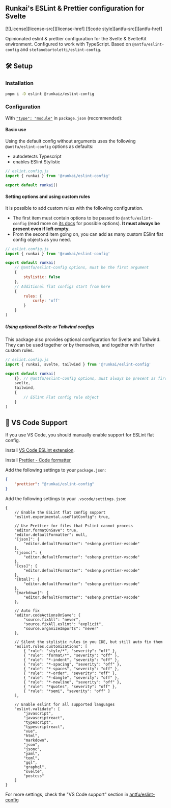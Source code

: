 ## Runkai's ESLint & Prettier configuration for Svelte

[![License][license-src]][license-href]
[![code style][antfu-src]][antfu-href]

Opinionated eslint & prettier configuration for the Svelte & SvelteKit environment. Configured to work with TypeScript. Based on `@antfu/eslint-config` and `stefanobartoletti/eslint-config`.

## 🛠️ Setup

### Installation

```bash
pnpm i -D eslint @runkaiz/eslint-config
```

### Configuration

With [`"type": "module"`](https://nodejs.org/api/packages.html#type) in `package.json` (recommended):

#### Basic use

Using the default config without arguments uses the following `@antfu/eslint-config` options as defaults:

-   autodetects Typescript
-   enables ESlint Stylistic

```js
// eslint.config.js
import { runkai } from '@runkai/eslint-config'

export default runkai()
```

#### Setting options and using custom rules

It is possible to add custom rules with the following configuration.

-   The first item must contain options to be passed to `@antfu/eslint-config` (read more on [its docs](https://github.com/antfu/eslint-config) for possible options). **It must always be present even if left empty.**
-   From the second item going on, you can add as many custom ESlint flat config objects as you need.

```js
// eslint.config.js
import { runkai } from '@runkai/eslint-config'

export default runkai(
    // @antfu/eslint-config options, must be the first argument
    {
        stylistic: false
    },
    // Additional flat configs start from here
    {
        rules: {
            curly: 'off'
        }
    }
)
```

##### Using optional Svelte or Tailwind configs

This package also provides optional configuration for Svelte and Tailwind. They can be used together or by themselves, and together with further custom rules.

```js
// eslint.config.js
import { runkai, svelte, tailwind } from '@runkai/eslint-config'

export default runkai(
    {}, // @antfu/eslint-config options, must always be present as first item
    svelte,
    tailwind,
    {
        // ESlint Flat config rule object
    }
)
```

## 📝 VS Code Support

If you use VS Code, you should manually enable support for ESLint flat config.

Install [VS Code ESLint extension](https://marketplace.visualstudio.com/items?itemName=dbaeumer.vscode-eslint).

Install [Prettier - Code formatter](https://marketplace.visualstudio.com/items?itemName=esbenp.prettier-vscode)

Add the following settings to your `package.json`:

```json
{
    "prettier": "@runkai/eslint-config"
}
```

Add the following settings to your `.vscode/settings.json`:

```jsonc
{
    // Enable the ESLint flat config support
    "eslint.experimental.useFlatConfig": true,

    // Use Prettier for files that Eslint cannot process
    "editor.formatOnSave": true,
    "editor.defaultFormatter": null,
    "[json]": {
        "editor.defaultFormatter": "esbenp.prettier-vscode"
    },
    "[jsonc]": {
        "editor.defaultFormatter": "esbenp.prettier-vscode"
    },
    "[css]": {
        "editor.defaultFormatter": "esbenp.prettier-vscode"
    },
    "[html]": {
        "editor.defaultFormatter": "esbenp.prettier-vscode"
    },
    "[markdown]": {
        "editor.defaultFormatter": "esbenp.prettier-vscode"
    },

    // Auto fix
    "editor.codeActionsOnSave": {
        "source.fixAll": "never",
        "source.fixAll.eslint": "explicit",
        "source.organizeImports": "never"
    },

    // Silent the stylistic rules in you IDE, but still auto fix them
    "eslint.rules.customizations": [
        { "rule": "style/*", "severity": "off" },
        { "rule": "format/*", "severity": "off" },
        { "rule": "*-indent", "severity": "off" },
        { "rule": "*-spacing", "severity": "off" },
        { "rule": "*-spaces", "severity": "off" },
        { "rule": "*-order", "severity": "off" },
        { "rule": "*-dangle", "severity": "off" },
        { "rule": "*-newline", "severity": "off" },
        { "rule": "*quotes", "severity": "off" },
        { "rule": "*semi", "severity": "off" }
    ],

    // Enable eslint for all supported languages
    "eslint.validate": [
        "javascript",
        "javascriptreact",
        "typescript",
        "typescriptreact",
        "vue",
        "html",
        "markdown",
        "json",
        "jsonc",
        "yaml",
        "toml",
        "gql",
        "graphql",
        "svelte",
        "postcss"
    ]
}
```

For more settings, check the "VS Code support" section in [antfu/eslint-config](https://github.com/antfu/eslint-config#vs-code-support-auto-fix)
